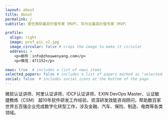 ```yaml
---
layout: about
title: About
permalink: /
subtitle: 曾任微软最具价值专家（MVP）、华为云最具价值专家（MVP）

profile:
  align: right
  image: prof_pic_v2.jpg
  image_circular: false # crops the image to make it circular
  address: >
    <p>邮件：info@zhouwenyang.com</p>
    <p>微信：471152</p>

news: true  # includes a list of news items
selected_papers: false # includes a list of papers marked as "selected={true}"
social: false  # includes social icons at the bottom of the page
---
```



微软认证讲师、阿里认证讲师、IDCF认证讲师、EXIN DevOps Master、认证敏捷教练（CSM）
超10年软件研发工作经验，资深研发效能咨询顾问，帮助数百家世界五百强企业完成数字化转型工作，涉及金融、汽车、保险、制造、电商等各类领域。